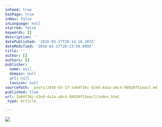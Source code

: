 ```yaml
---
inFeed: true
hasPage: true
inNav: false
inLanguage: null
starred: false
keywords: []
description: ''
datePublished: '2016-03-17T20:14:18.207Z'
dateModified: '2016-03-17T20:13:58.889Z'
title: ''
author: []
authors: []
publisher:
  name: null
  domain: null
  url: null
  favicon: null
sourcePath: _posts/2016-03-17-3a84f36c-42e9-4a2a-a8c4-98020f51eac7.md
published: true
url: 3a84f36c-42e9-4a2a-a8c4-98020f51eac7/index.html
_type: Article

---
```

![](https://the-grid-user-content.s3-us-west-2.amazonaws.com/8a622ff7-134e-4a9a-b687-365a8e57cf23.png)